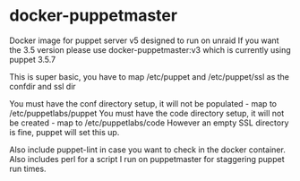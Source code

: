 # docker-puppetmaster
Docker image for puppet server v5 designed to run on unraid
If you want the 3.5 version please use docker-puppetmaster:v3 which is currently using puppet 3.5.7

This is super basic, you have to map /etc/puppet and /etc/puppet/ssl as the confdir and ssl dir

You must have the conf directory setup, it will not be populated - map to /etc/puppetlabs/puppet
You must have the code directory setup, it will not be created - map to /etc/puppetlabs/code
However an empty SSL directory is fine, puppet will set this up.

Also include puppet-lint in case you want to check in the docker container.
Also includes perl for a script I run on puppetmaster for staggering puppet run times.
